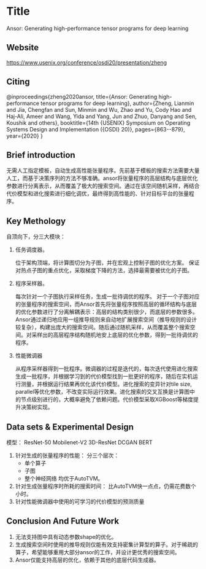 # Title

<!-- 此部分是论文标题-->
Ansor: Generating high-performance tensor programs for deep learning

## Website
<!-- 网址，有DOI的建议用DOI地址-->
https://www.usenix.org/conference/osdi20/presentation/zheng

## Citing

@inproceedings{zheng2020ansor,
  title={Ansor: Generating high-performance tensor programs for deep learning},
  author={Zheng, Lianmin and Jia, Chengfan and Sun, Minmin and Wu, Zhao and Yu, Cody Hao and Haj-Ali, Ameer and Wang, Yida and Yang, Jun and Zhuo, Danyang and Sen, Koushik and others},
  booktitle={14th $\{$USENIX$\}$ Symposium on Operating Systems Design and Implementation ($\{$OSDI$\}$ 20)},
  pages={863--879},
  year={2020}
}

## Brief introduction

<!-- 通过三五句话描述这篇文章，包括 1. 论文的应用场景；2. 论文克服已有方法的局限性；3. 论文主要的技术手段； 4. 论文的预期结果 -->
无需人工指定模板，自动生成高性能张量程序。先前基于模板的搜索方法需要大量人工，而基于决策序列的方法不够准确。ansor将张量程序的高层结构与底层优化参数进行分离表示，从而覆盖了极大的搜索空间。通过在该空间随机采样，再结合代价模型和进化搜索进行细化调优，最终得到高性能的、针对目标平台的张量程序。

## Key Methology

<!-- 分点写，论述论文中主要技术手段的实施过程 -->
自顶向下，分三大模块：
1. 任务调度器。
   
   位于架构顶端，将计算图切分为子图，并在宏观上控制子图的优化方案。
   保证对热点子图的重点优化，采取梯度下降的方法，选择最需要被优化的子图。
2. 程序采样器。
   
   每次针对一个子图执行采样任务，生成一批待调优的程序。
   对于一个子图对应的张量程序的搜索空间，而Ansor首先将张量程序按照高层的循环结构与底层的优化参数进行了分离解耦表示：高层的结构类别很少，而底层的参数很多。Ansor通过递归地应用一组推导规则来自动地扩展搜索空间（推导规则的设计较复杂），构建出庞大的搜索空间。随后通过随机采样，从而覆盖整个搜索空间。对采样出的高层程序结构随机地安上底层的优化参数，得到一批待调优的程序。
3. 性能微调器
   
   从程序采样器得到一批程序。微调器的过程是迭代的，每次迭代使用进化搜索生成一批程序，并根据学习到的代价模型找到一批更好的程序，随后在实机运行测量，并根据运行结果再优化该代价模型。进化搜索的变异针对tile size, parallel等优化参数，不改变实际运行效果。进化搜索的交叉互换是计算图中的节点级别进行的，大概率避免了依赖问题。代价模型采取XGBoost等梯度提升决策树实现。


## Data sets & Experimental Design

<!-- 撰写实验环境的设置，实验的对象，实验的比较方面，以及实验的结果（不要列举数据，要概括谈） -->
模型：
ResNet-50
Mobilenet-V2
3D-ResNet
DCGAN
BERT

1. 针对生成的张量程序的性能：
    分三个层次：
    - 单个算子
    - 子图
    - 整个神经网络
    均优于AutoTVM。
2. 针对生成张量程序时所耗的搜索时间：
    比AutoTVM快一点点，仍需花费数个小时。
3. 针对性能微调器中使用的可学习的代价模型的预测质量


## Conclusion And Future Work

<!-- 作者或者阅读者对本文工作的总结，以及未来可能的改进方向 -->
1. 无法支持图中具有动态参数shape的优化。
2. 生成搜索空间时使用的推导规则仅能有效支持密集计算型的算子。对于稀疏的算子，希望能够重用大部分ansor的工作，并设计更优秀的搜索空间。
3. Ansor仅能支持高层的优化，依赖于其他的底层代码生成器。